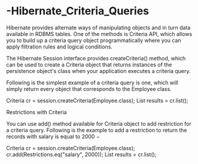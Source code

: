 # -Hibernate_Criteria_Queries
Hibernate provides alternate ways of manipulating objects and in turn data available in RDBMS tables. One of the methods is Criteria API, which allows you to build up a criteria query object programmatically where you can apply filtration rules and logical conditions.

The Hibernate Session interface provides createCriteria() method, which can be used to create a Criteria object that returns instances of the persistence object's class when your application executes a criteria query.

Following is the simplest example of a criteria query is one, which will simply return every object that corresponds to the Employee class.

Criteria cr = session.createCriteria(Employee.class);
List results = cr.list();

Restrictions with Criteria

You can use add() method available for Criteria object to add restriction for a criteria query. Following is the example to add a restriction to return the records with salary is equal to 2000 −

Criteria cr = session.createCriteria(Employee.class);
cr.add(Restrictions.eq("salary", 2000));
List results = cr.list();
